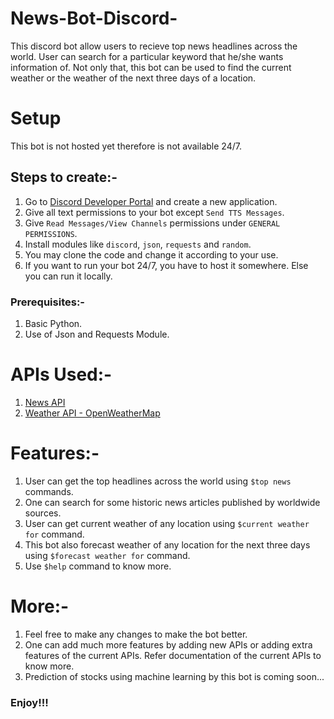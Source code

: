 # News-Bot-Discord-
This discord bot allow users to recieve top news headlines across the world. User can search for a particular keyword that he/she wants information of. Not only that, this bot can be used to find the current weather or the weather of the next three days of a location.

# Setup
This bot is not hosted yet therefore is not available 24/7.

## Steps to create:-
1.  Go to [Discord Developer Portal](https://discord.com/developers/applications) and create a new application.
2.  Give all text permissions to your bot except `Send TTS Messages`. 
3.  Give `Read Messages/View Channels` permissions under `GENERAL PERMISSIONS`.
4.  Install modules like `discord`, `json`, `requests` and `random`.
5.  You may clone the code and change it according to your use.
6.  If you want to run your bot 24/7, you have to host it somewhere. Else you can run it locally.

### Prerequisites:-
1. Basic Python.
2. Use of Json and Requests Module.

# APIs Used:-
1. [News API](https://newsapi.org/)
2. [Weather API - OpenWeatherMap](https://openweathermap.org/api)

# Features:-
1. User can get the top headlines across the world using `$top news` commands.
2. One can search for some historic news articles published by worldwide sources. 
3. User can get current weather of any location using `$current weather for` command.
4. This bot also forecast weather of any location for the next three days using `$forecast weather for` command.
5. Use `$help` command to know more.

# More:-
1. Feel free to make any changes to make the bot better.
2. One can add much more features by adding new APIs or adding extra features of the current APIs. Refer documentation of the current APIs to know more.
3. Prediction of stocks using machine learning by this bot is coming soon...
### Enjoy!!!
